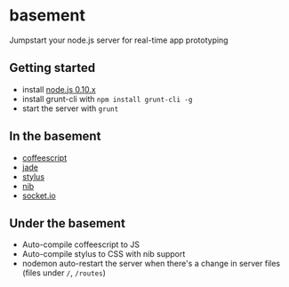 # basement
Jumpstart your node.js server for real-time app prototyping

## Getting started
- install [node.js 0.10.x](http://nodejs.org/)
- install grunt-cli with
`npm install grunt-cli -g`
- start the server with `grunt`

## In the basement
- [coffeescript](http://coffeescript.org/)
- [jade](http://jade-lang.com/)
- [stylus](http://learnboost.github.com/stylus/)
- [nib](http://github.com/visionmedia/nib/)
- [socket.io](http://socket.io/)

## Under the basement
- Auto-compile coffeescript to JS
- Auto-compile stylus to CSS with nib support
- nodemon auto-restart the server when there's a change in server files (files under `/`, `/routes`)

